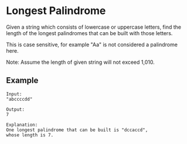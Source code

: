 # Longest Palindrome
Given a string which consists of lowercase or uppercase letters, find the length of the longest palindromes that can be built with those letters.

This is case sensitive, for example "Aa" is not considered a palindrome here.

Note:
Assume the length of given string will not exceed 1,010.

## Example

```
Input:
"abccccdd"

Output:
7

Explanation:
One longest palindrome that can be built is "dccaccd", 
whose length is 7. 
```
